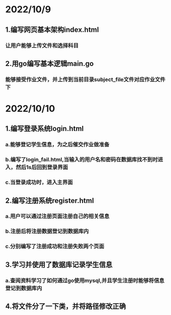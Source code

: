 # 2022/10/9
## 1.编写网页基本架构index.html
### 让用户能够上传文件和选择科目
## 2.用go编写基本逻辑main.go
### 能够接受作业文件，并上传到当前目录subject_file文件对应作业文件下
# 2022/10/10
## 1.编写登录系统login.html
### a.能够登记学生信息，为之后催交作业做准备
### b.编写了login_fail.html,当输入的用户名和密码在数据库找不到时进入，然后1s后回到登录界面
### c.当登录成功时，进入主界面
## 2.编写注册系统register.html
### a.用户可以通过注册页面注册自己的相关信息
### b.注册后将注册数据登记到数据库内
### c.分别编写了注册成功和注册失败两个页面
## 3.学习并使用了数据库记录学生信息
### a.查阅资料学习了如何通过go使用mysql,并且学生注册时能够将信息登记到数据库内
## 4.将文件分了一下类，并将路径修改正确

